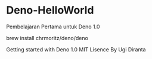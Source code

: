 # Deno-HelloWorld
Pembelajaran Pertama untuk Deno 1.0

brew install chrmoritz/deno/deno

Getting started with Deno 1.0
MIT Lisence
By Ugi Diranta